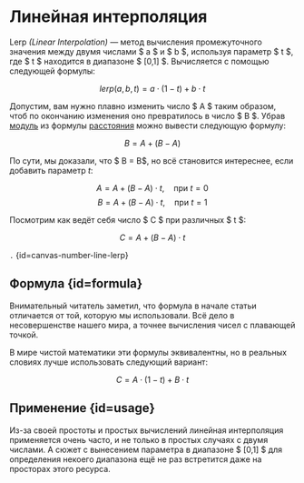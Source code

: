 # Линейная интерполяция

Lerp *(Linear Interpolation)* — метод вычисления промежуточного значения между двумя числами $ a $ и $ b $, используя
параметр $ t $, где $ t $ находится в диапазоне $ [0,1] $. Вычисляется с помощью следующей формулы:

$$ lerp(a,b,t) = a \cdot (1 - t) + b \cdot t $$

Допустим, вам нужно плавно изменить число $ A $ таким образом, чтоб по окончанию изменения оно превратилось в
число $ B $. Убрав [модуль](number-line-abs.md) из формулы [расстояния](number-line-distance.md) можно вывести следующую
формулу:

$$ B = A + (B - A)$$

По сути, мы доказали, что $ B = B$, но всё становится интереснее, если добавить параметр $t$:

$$ A = A + (B - A) \cdot t, \quad \text{при } t = 0 $$
$$ B = A + (B - A) \cdot t, \quad \text{при } t = 1 $$

Посмотрим как ведёт себя число $ C $ при различных $ t $:

$$ С = A + (B - A) \cdot t $$

```.``` {id=canvas-number-line-lerp}

## Формула {id=formula}

Внимательный читатель заметил, что формула в начале статьи отличается от той, которую мы использовали. Всё дело в
несовершенстве нашего мира, а точнее вычисления чисел с плавающей точкой.

В мире чистой математики эти формулы
эквивалентны, но в реальных словиях лучше использовать следующий вариант:

$$ С = A \cdot (1-t) + B \cdot t $$

## Применение {id=usage}

Из-за своей простоты и простых вычислений линейная интерполяция применяется очень часто, и не только в простых случаях с
двумя числами. А сюжет с вынесением параметра в диапазоне $ [0,1] $ для определения некоего диапазона ещё не раз
встретится даже на просторах этого ресурса.
